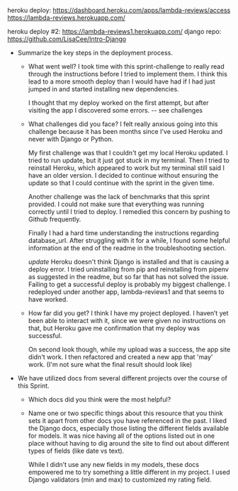 heroku deploy: https://dashboard.heroku.com/apps/lambda-reviews/access
https://lambda-reviews.herokuapp.com/

heroku deploy #2: https://lambda-reviews1.herokuapp.com/
django repo: https://github.com/LisaCee/Intro-Django


- Summarize the key steps in the deployment process. 
  - What went well?
    I took time with this sprint-challenge to really read through the instructions before I tried to implement them.  I think this lead to a more smooth deploy than I would have had if I had just jumped in and started installing new dependencies.  

    I thought that my deploy worked on the first attempt, but after visiting the app I discovered some errors.  -- see challenges

  - What challenges did you face? 
    I felt really anxious going into this challenge because it has been months since I've used Heroku and never with Django or Python. 

    My first challenge was that I couldn't get my local Heroku updated.  I tried to run update, but it just got stuck in my terminal.  Then I tried to reinstall Heroku, which appeared to work but my terminal still said I have an older version.  I decided to continue without ensuring the update so that I could continue with the sprint in the given time.

    Another challenge was the lack of benchmarks that this sprint provided.  I could not make sure that everything was running correctly until I tried to deploy.  I remedied this concern by pushing to Github frequently.  

    Finally I had a hard time understanding the instructions regarding database_url.
    After struggling with it for a while, I found some helpful information at the end of the readme in the troubleshooting section.  

    *update* Heroku doesn't think Django is installed and that is causing a deploy error.  I tried uninstalling from pip and reinstalling from pipenv as suggested in the readme, but so far that has not solved the issue.  Failing to get a successful deploy is probably my biggest challenge.  I redeployed under another app, lambda-reviews1 and that seems to have worked.  

  - How far did you get?
    I think I have my project deployed.  I haven’t yet been able to interact with it, since we were given no instructions on that, but Heroku gave me confirmation that my deploy was successful. 

    On second look though, while my upload was a success, the app site didn't work.  I then refactored and created a new app that 'may' work.  (I'm not sure what the final result should look like)

- We have utilized docs from several different projects over the course of this Sprint.
  - Which docs did you think were the most helpful? 
  - Name one or two specific things about this resource that you think sets it apart from other docs you have referenced in the past. 
    I liked the Django docs, especially those listing the different fields available for models.  It was nice having all of the options listed out in one place without having to dig around the site to find out about different types of fields (like date vs text).  

    While I didn’t use any new fields in my models, these docs empowered me to try something a little different in my project.  I used Django validators (min and max) to customized my rating field.  


